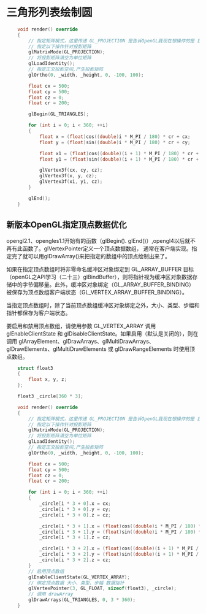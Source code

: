 # 三角形列表绘制圆

```c++
	void render() override
	{
		// 指定矩阵模式，这里传递 GL_PROJECTION 是告诉OpenGL我现在想操作的是 投影
		// 指定以下操作针对投影矩阵
		glMatrixMode(GL_PROJECTION);
		// 将投影矩阵清空为单位矩阵
		glLoadIdentity();
		// 指定正交投影空间,产生投影矩阵
		glOrtho(0, _width, _height, 0, -100, 100);

		float cx = 500;
		float cy = 500;
		float cz = 0;
		float cr = 200;

		glBegin(GL_TRIANGLES);

		for (int i = 0; i < 360; ++i)
		{
			float x = (float)cos((double)i * M_PI / 180) * cr + cx;
			float y = (float)sin((double)i * M_PI / 180) * cr + cy;

			float x1 = (float)cos((double)(i + 1) * M_PI / 180) * cr + cx;
			float y1 = (float)sin((double)(i + 1) * M_PI / 180) * cr + cy;

			glVertex3f(cx, cy, cz);
			glVertex3f(x, y, cz);
			glVertex3f(x1, y1, cz);
		}

		glEnd();
	}
```

## 新版本OpenGL指定顶点数据优化

opengl2.1、opengles1.1开始有的函数（glBegin(). glEnd()）,opengl4以后就不再有此函数了。glVertexPointer定义一个顶点数据数组， 通常在客户端实现。指定完了就可以用glDrawArray()来把指定的数组中的顶点绘制出来了。

如果在指定顶点数组时将非零命名缓冲区对象绑定到 GL_ARRAY_BUFFER 目标（openGL之API学习（二十三）glBindBuffer），则将指针视为缓冲区对象数据存储中的字节偏移量。此外，缓冲区对象绑定（GL_ARRAY_BUFFER_BINDING）被保存为顶点数组客户端状态（GL_VERTEX_ARRAY_BUFFER_BINDING）。

当指定顶点数组时，除了当前顶点数组缓冲区对象绑定之外，大小、类型、步幅和指针都保存为客户端状态。

要启用和禁用顶点数组，请使用参数 GL_VERTEX_ARRAY 调用 glEnableClientState 和 glDisableClientState。如果启用（默认是关闭的），则在调用 glArrayElement、glDrawArrays、glMultiDrawArrays、glDrawElements、glMultiDrawElements 或 glDrawRangeElements 时使用顶点数组。


```c++
	struct float3
	{
		float x, y, z;
	};

	float3 _circle[360 * 3];

	void render() override
	{
		// 指定矩阵模式，这里传递 GL_PROJECTION 是告诉OpenGL我现在想操作的是 投影
		// 指定以下操作针对投影矩阵
		glMatrixMode(GL_PROJECTION);
		// 将投影矩阵清空为单位矩阵
		glLoadIdentity();
		// 指定正交投影空间,产生投影矩阵
		glOrtho(0, _width, _height, 0, -100, 100);

		float cx = 500;
		float cy = 500;
		float cz = 0;
		float cr = 200;

		for (int i = 0; i < 360; ++i)
		{
			_circle[i * 3 + 0].x = cx;
			_circle[i * 3 + 0].y = cy;
			_circle[i * 3 + 0].z = cz;

			_circle[i * 3 + 1].x = (float)cos((double)i * M_PI / 180) * cr + cx;
			_circle[i * 3 + 1].y = (float)sin((double)i * M_PI / 180) * cr + cy;
			_circle[i * 3 + 1].z = cz;

			_circle[i * 3 + 2].x = (float)cos((double)(i + 1) * M_PI / 180) * cr + cx;
			_circle[i * 3 + 2].y = (float)sin((double)(i + 1) * M_PI / 180) * cr + cy;
			_circle[i * 3 + 2].z = cz;
		}
		// 启用顶点数组
		glEnableClientState(GL_VERTEX_ARRAY);
		// 绑定顶点数据 大小、类型、步幅 数据指针
		glVertexPointer(3, GL_FLOAT, sizeof(float3), _circle);
		// 调用 drawArray
		glDrawArrays(GL_TRIANGLES, 0, 3 * 360);
	}
```

